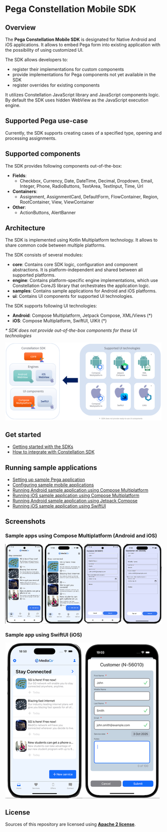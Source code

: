 # Pega Constellation Mobile SDK

## Overview

The **Pega Constellation Mobile SDK** is designated for Native Android and iOS applications.
It allows to embed Pega form into existing application with the possibility of using customized UI.

The SDK allows developers to:
- register their implementations for custom components
- provide implementations for Pega components not yet available in the SDK
- register overrides for existing components

It utilizes Constellation JavaScript library and JavaScript components logic.
By default the SDK uses hidden WebView as the JavaScript execution engine.

## Supported Pega use-case

Currently, the SDK supports creating cases of a specified type, opening and processing assignments.

## Supported components
The SDK provides following components out-of-the-box:
- **Fields**: 
  - Checkbox, Currency, Date, DateTime, Decimal, Dropdown, Email, Integer, Phone, RadioButtons, TextArea, TextInput, Time, Url
- **Containers**: 
  - Assignment, AssignmentCard, DefaultForm, FlowContainer, Region, RootContainer, View, ViewContainer
- **Other**: 
  - ActionButtons, AlertBanner

## Architecture

The SDK is implemented using Kotlin Multiplatform technology. It allows to share common code between multiple platforms.

The SDK consists of several modules:
- **core**: Contains core SDK logic, configuration and component abstractions. It is platform-independent and shared between all supported platforms.
- **engine**: Contains platform-specific engine implementations, which use Constellation CoreJS library that orchestrates the application logic.
- **samples**: Contains sample applications for Android and iOS platforms.
- **ui**: Contains UI components for supported UI technologies.

The SDK supports following UI technologies:
- **Android**: Compose Multiplatform, Jetpack Compose, XML/Views (*)
- **iOS**: Compose Multiplatform, SwiftUI, UIKit (*)

*\* SDK does not provide out-of-the-box components for these UI technologies*

![SDK Architecture](docs/images/architecture.png)

## Get started ##
- [Getting started with the SDKs](https://docs.pega.com/bundle/constellation-sdk/page/constellation-sdks/sdks/installing-configuring-constellation-sdks.html)
- [How to integrate with Constellation SDK](docs/how-to-integrate.md)

## Running sample applications
- [Setting up sample Pega application](docs/setup-sample-pega-app.md)
- [Configuring sample mobile applications](docs/configure-sample-mobile-apps.md)
- [Running Android sample application using Compose Multiplatform](samples/android-cmp-app/README.md)
- [Running iOS sample application using Compose Multiplatform](samples/ios-cmp-app/README.md)
- [Running Android sample application using Jetpack Compose](samples/android-compose-app/README.md)
- [Running iOS sample application using SwiftUI](samples/swiftui-components-app/README.md)

## Screenshots

### Sample apps using Compose Multiplatform (Android and iOS)
![Sample apps CMP](docs/images/sample-app-cmp.png)

### Sample app using SwiftUI (iOS)
![Sample apps](docs/images/sample-app-swiftui.png)

## License

Sources of this repository are licensed using [**Apache 2 license**](./LICENSE).

